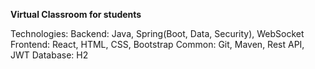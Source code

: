 **Virtual Classroom for students**

Technologies:
Backend: Java, Spring(Boot, Data, Security), WebSocket
Frontend: React, HTML, CSS, Bootstrap
Common: Git, Maven, Rest API, JWT
Database: H2
